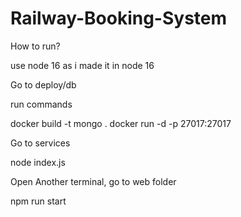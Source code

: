 # Railway-Booking-System

How to run?

use node 16 as i made it in node 16

Go to deploy/db

run commands

docker build -t mongo .
docker run -d -p 27017:27017

Go to services

node index.js

Open Another terminal, go to web folder

npm run start
